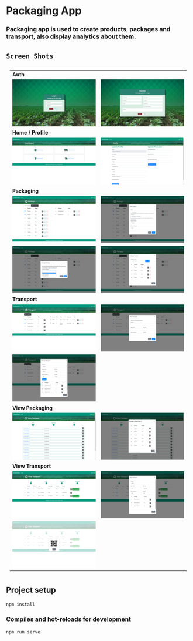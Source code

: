 # Packaging App

### Packaging app is used to create products, packages and transport, also display analytics about them.

## `Screen Shots`

<table style="padding:10px">
	<tr><td colspan="2"><b>Auth</b></td></tr>
	<tr>
		<td><img src="./preview/01_login.png"></td>
		<td><img src="./preview/02_register.png"></td>
	</tr>
	<tr><td colspan="2"><b>Home / Profile</b></td></tr>
	<tr>
		<td><img src="./preview/03_home.png"></td>
		<td><img src="./preview/04_profile.png"></td>
	</tr>
	<tr><td colspan="2"><b>Packaging</b></td></tr>
	<tr>
		<td><img src="./preview/05_package.png"></td>
		<td><img src="./preview/05_package_01.png"></td>
	</tr>
	<tr>
		<td><img src="./preview/05_package_02.png"></td>
		<td><img src="./preview/05_package_03.png"></td>
	</tr>
	<tr><td colspan="2"><b>Transport</b></td></tr>
	<tr>
		<td><img src="./preview/06_transport.png"></td>
		<td><img src="./preview/06_transport_01.png"></td>
	</tr>
	<tr>
		<td><img src="./preview/06_transport_02.png"></td>
		<td></td>
	</tr>
	<tr><td colspan="2"><b>View Packaging</b></td></tr>
	<tr>
		<td><img src="./preview/07_viewPacks.png"></td>
		<td><img src="./preview/07_viewPacks_01.png"></td>
	</tr>
	<tr><td colspan="2"><b>View Transport</b></td></tr>
	<tr>
		<td><img src="./preview/08_viewTransport.png"></td>
		<td><img src="./preview/08_viewTransport_01.png"></td>
	</tr>
	<tr>
		<td><img src="./preview/08_viewTransport_02.png"></td>
		<td></td>
	</tr>
</table>

## Project setup
```
npm install
```

### Compiles and hot-reloads for development
```
npm run serve
```
